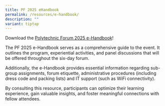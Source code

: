 ```yaml
---
title: PF 2025 eHandbook
permalink: /resources/e-handbook/
description: ""
variant: tiptap
---
```

<p>Download the <a href="https://drive.google.com/file/d/1x9ijGlaXj6I8lUy05-yjPZCKoLq9K2MX/view?usp=sharing" rel="noopener nofollow" target="_blank">Polytechnic Forum 2025 e-Handbook</a>!</p>
<p>The PF 2025 e-Handbook serves as a comprehensive guide to the event. It
outlines the program, experiential activities, and panel discussions that
will be offered throughout the six-day forum.</p>
<p>Additionally, the e-Handbook provides essential information regarding
sub-group assignments, forum etiquette, administrative procedures (including
dress code and packing lists) and IT support (such as WiFi connectivity).</p>
<p>By consulting this resource, participants can optimize their learning
experience, gain valuable insights, and foster meaningful connections with
fellow attendees.</p>